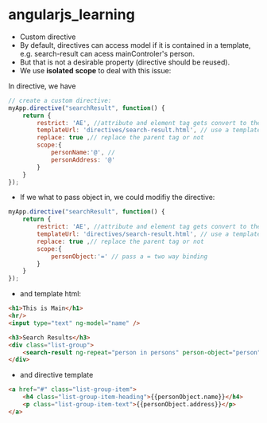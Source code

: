 # angularjs_learning
- Custom directive
- By default, directives can access model if it is contained in a template, e.g. search-result can acess
mainControler's person.
- But that is not a desirable property (directive should be reused).
- We use **isolated** **scope** to deal with this issue:

In directive, we have 
```javascript
// create a custom directive:
myApp.directive("searchResult", function() {
    return {
        restrict: 'AE', //attribute and element tag gets convert to the following template others: C class M comment
        templateUrl: 'directives/search-result.html', // use a template url
        replace: true ,// replace the parent tag or not
        scope:{
            personName:'@', //
            personAddress: '@'
        }
    }
});
```
- If we what to pass object in, we could modifiy the directive:
```javascript
myApp.directive("searchResult", function() {
    return {
        restrict: 'AE', //attribute and element tag gets convert to the following template others: C class M comment
        templateUrl: 'directives/search-result.html', // use a template url
        replace: true ,// replace the parent tag or not
        scope:{
            personObject:'=' // pass a = two way binding
        }
    }
});
```
- and template html:
```html
<h1>This is Main</h1>
<hr/>
<input type="text" ng-model="name" />

<h3>Search Results</h3>
<div class="list-group">
    <search-result ng-repeat="person in persons" person-object="person"></search-result>
</div>
```

- and directive template
```html
<a href="#" class="list-group-item">
    <h4 class="list-group-item-heading">{{personObject.name}}</h4>
    <p class="list-group-item-text">{{personObject.address}}</p>
</a>
```
